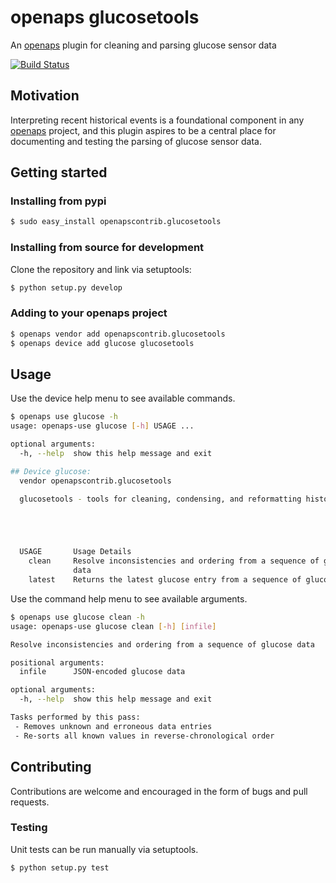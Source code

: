 # openaps glucosetools
An [openaps](https://github.com/openaps/openaps) plugin for cleaning and parsing glucose sensor data

[![Build Status](https://travis-ci.org/loudnate/openaps-glucosetools.svg)](https://travis-ci.org/loudnate/openaps-glucosetools)

## Motivation
Interpreting recent historical events is a foundational component in any [openaps](https://github.com/openaps/openaps) project, and this plugin aspires to be a central place for documenting and testing the parsing of glucose sensor data.

## Getting started
### Installing from pypi

```bash
$ sudo easy_install openapscontrib.glucosetools
```

### Installing from source for development
Clone the repository and link via setuptools:
```bash
$ python setup.py develop
```

### Adding to your openaps project
```bash
$ openaps vendor add openapscontrib.glucosetools
$ openaps device add glucose glucosetools
```

## Usage
Use the device help menu to see available commands.
```bash
$ openaps use glucose -h
usage: openaps-use glucose [-h] USAGE ...

optional arguments:
  -h, --help  show this help message and exit

## Device glucose:
  vendor openapscontrib.glucosetools

  glucosetools - tools for cleaning, condensing, and reformatting history data





  USAGE       Usage Details
    clean     Resolve inconsistencies and ordering from a sequence of glucose
              data
    latest    Returns the latest glucose entry from a sequence of glucose data
```

Use the command help menu to see available arguments.
```bash
$ openaps use glucose clean -h
usage: openaps-use glucose clean [-h] [infile]

Resolve inconsistencies and ordering from a sequence of glucose data

positional arguments:
  infile      JSON-encoded glucose data

optional arguments:
  -h, --help  show this help message and exit

Tasks performed by this pass:
 - Removes unknown and erroneous data entries
 - Re-sorts all known values in reverse-chronological order
```

## Contributing
Contributions are welcome and encouraged in the form of bugs and pull requests.

### Testing

Unit tests can be run manually via setuptools.

```bash
$ python setup.py test
```
